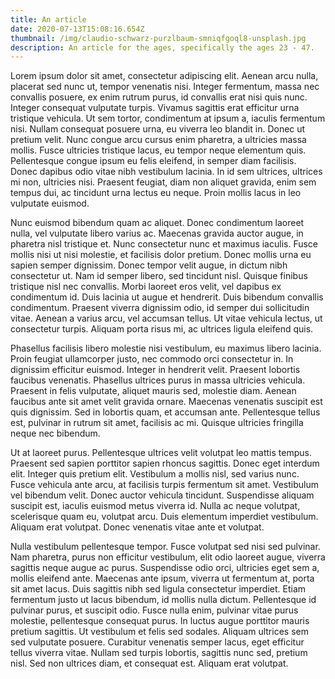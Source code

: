 ```yaml
---
title: An article
date: 2020-07-13T15:08:16.654Z
thumbnail: /img/claudio-schwarz-purzlbaum-smniqfgoql8-unsplash.jpg
description: An article for the ages, specifically the ages 23 - 47.
---
```

<!--StartFragment-->

Lorem ipsum dolor sit amet, consectetur adipiscing elit. Aenean arcu nulla, placerat sed nunc ut, tempor venenatis nisi. Integer fermentum, massa nec convallis posuere, ex enim rutrum purus, id convallis erat nisi quis nunc. Integer consequat vulputate turpis. Vivamus sagittis erat efficitur urna tristique vehicula. Ut sem tortor, condimentum at ipsum a, iaculis fermentum nisi. Nullam consequat posuere urna, eu viverra leo blandit in. Donec ut pretium velit. Nunc congue arcu cursus enim pharetra, a ultricies massa mollis. Fusce ultricies tristique lacus, eu tempor neque elementum quis. Pellentesque congue ipsum eu felis eleifend, in semper diam facilisis. Donec dapibus odio vitae nibh vestibulum lacinia. In id sem ultrices, ultrices mi non, ultricies nisi. Praesent feugiat, diam non aliquet gravida, enim sem tempus dui, ac tincidunt urna lectus eu neque. Proin mollis lacus in leo vulputate euismod.

Nunc euismod bibendum quam ac aliquet. Donec condimentum laoreet nulla, vel vulputate libero varius ac. Maecenas gravida auctor augue, in pharetra nisl tristique et. Nunc consectetur nunc et maximus iaculis. Fusce mollis nisi ut nisi molestie, et facilisis dolor pretium. Donec mollis urna eu sapien semper dignissim. Donec tempor velit augue, in dictum nibh consectetur ut. Nam id semper libero, sed tincidunt nisl. Quisque finibus tristique nisl nec convallis. Morbi laoreet eros velit, vel dapibus ex condimentum id. Duis lacinia ut augue et hendrerit. Duis bibendum convallis condimentum. Praesent viverra dignissim odio, id semper dui sollicitudin vitae. Aenean a varius arcu, vel accumsan tellus. Ut vitae vehicula lectus, ut consectetur turpis. Aliquam porta risus mi, ac ultrices ligula eleifend quis.

Phasellus facilisis libero molestie nisi vestibulum, eu maximus libero lacinia. Proin feugiat ullamcorper justo, nec commodo orci consectetur in. In dignissim efficitur euismod. Integer in hendrerit velit. Praesent lobortis faucibus venenatis. Phasellus ultrices purus in massa ultricies vehicula. Praesent in felis vulputate, aliquet mauris sed, molestie diam. Aenean faucibus ante sit amet velit gravida ornare. Maecenas venenatis suscipit est quis dignissim. Sed in lobortis quam, et accumsan ante. Pellentesque tellus est, pulvinar in rutrum sit amet, facilisis ac mi. Quisque ultricies fringilla neque nec bibendum.

Ut at laoreet purus. Pellentesque ultrices velit volutpat leo mattis tempus. Praesent sed sapien porttitor sapien rhoncus sagittis. Donec eget interdum elit. Integer quis pretium elit. Vestibulum a mollis nisl, sed varius nunc. Fusce vehicula ante arcu, at facilisis turpis fermentum sit amet. Vestibulum vel bibendum velit. Donec auctor vehicula tincidunt. Suspendisse aliquam suscipit est, iaculis euismod metus viverra id. Nulla ac neque volutpat, scelerisque quam eu, volutpat arcu. Duis elementum imperdiet vestibulum. Aliquam erat volutpat. Donec venenatis vitae ante et volutpat.

Nulla vestibulum pellentesque tempor. Fusce volutpat sed nisi sed pulvinar. Nam pharetra, purus non efficitur vestibulum, elit odio laoreet augue, viverra sagittis neque augue ac purus. Suspendisse odio orci, ultricies eget sem a, mollis eleifend ante. Maecenas ante ipsum, viverra ut fermentum at, porta sit amet lacus. Duis sagittis nibh sed ligula consectetur imperdiet. Etiam fermentum justo ut lacus bibendum, id mollis nulla dictum. Pellentesque id pulvinar purus, et suscipit odio. Fusce nulla enim, pulvinar vitae purus molestie, pellentesque consequat purus. In luctus augue porttitor mauris pretium sagittis. Ut vestibulum et felis sed sodales. Aliquam ultrices sem sed vulputate posuere. Curabitur venenatis semper lacus, eget efficitur tellus viverra vitae. Nullam sed turpis lobortis, sagittis nunc sed, pretium nisl. Sed non ultrices diam, et consequat est. Aliquam erat volutpat.

<!--EndFragment-->